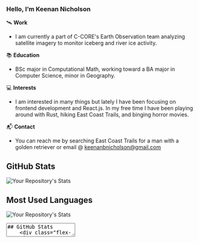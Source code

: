### Hello, I’m Keenan Nicholson

🛰️ **Work**

- I am currently a part of C-CORE's Earth Observation team analyzing satellite imagery to monitor iceberg and river ice activity.

📚 **Education**

- BSc major in Computational Math, working toward a BA major in Computer Science, minor in Geography. 

💻 **Interests**

- I am interested in many things but lately I have been focusing on frontend development and React.js. In my free time I have been playing around with Rust, hiking East Coast Trails, and binging horror movies.

📬 **Contact**

- You can reach me by searching East Coast Trails for a man with a golden retriever or email @ keenanbnicholson@gmail.com

## GitHub Stats

![Your Repository's Stats](https://github-readme-stats.vercel.app/api?username=Keenan-Nicholson&icons=true)

## Most Used Languages

![Your Repository's Stats](https://github-readme-stats.vercel.app/api/top-langs/?username=Keenan-Nicholson&theme=blue-green)

<section data-markdown>
  <textarea data-template>
## GitHub Stats
    <div class="flex-container"><!-- .element: style="display: flex; flex-direction: row;" -->
      <div>![Your Repository's Stats](https://github-readme-stats.vercel.app/api?username=Keenan-Nicholson&icons=true)
</div> <!-- .element: style="margin: 10px; padding: 20px;"-->
      <div>Item 2</div> <!-- .element: style="margin: 10px; padding: 20px;"-->
      <div>Item 3</div> <!-- .element: style="margin: 10px; padding: 20px;"-->
    </div>
  </textarea>
</section>
